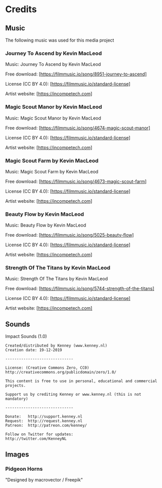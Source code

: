 # Credits

## Music

The following music was used for this media project

### Journey To Ascend by Kevin MacLeod

Music: Journey To Ascend by Kevin MacLeod

Free download: [https://filmmusic.io/song/8951-journey-to-ascend]

License (CC BY 4.0): [https://filmmusic.io/standard-license]

Artist website: [https://incompetech.com]

<!-- CHANGELOG SPLIT MARKER -->
### Magic Scout Manor by Kevin MacLeod

Music: Magic Scout Manor by Kevin MacLeod

Free download: [https://filmmusic.io/song/4674-magic-scout-manor]

License (CC BY 4.0): [https://filmmusic.io/standard-license]

Artist website: [https://incompetech.com]

<!-- CHANGELOG SPLIT MARKER -->
### Magic Scout Farm by Kevin MacLeod

Music: Magic Scout Farm by Kevin MacLeod

Free download: [https://filmmusic.io/song/4673-magic-scout-farm]

License (CC BY 4.0): [https://filmmusic.io/standard-license]

Artist website: [https://incompetech.com]

<!-- CHANGELOG SPLIT MARKER -->
### Beauty Flow by Kevin MacLeod

Music: Beauty Flow by Kevin MacLeod

Free download: [https://filmmusic.io/song/5025-beauty-flow]

License (CC BY 4.0): [https://filmmusic.io/standard-license]

Artist website: [https://incompetech.com]

<!-- CHANGELOG SPLIT MARKER -->
### Strength Of The Titans by Kevin MacLeod

Music: Strength Of The Titans by Kevin MacLeod

Free download: [https://filmmusic.io/song/5744-strength-of-the-titans]

License (CC BY 4.0): [https://filmmusic.io/standard-license]

Artist website: [https://incompetech.com]

## Sounds

Impact Sounds (1.0)

```log
Created/distributed by Kenney (www.kenney.nl)
Creation date: 19-12-2019

------------------------------

License: (Creative Commons Zero, CC0)
http://creativecommons.org/publicdomain/zero/1.0/

This content is free to use in personal, educational and commercial projects.

Support us by crediting Kenney or www.kenney.nl (this is not mandatory)

------------------------------

Donate:   http://support.kenney.nl
Request:  http://request.kenney.nl
Patreon:  http://patreon.com/kenney/

Follow on Twitter for updates:
http://twitter.com/KenneyNL
```

## Images

### Pidgeon Horns

"Designed by macrovector / Freepik"
